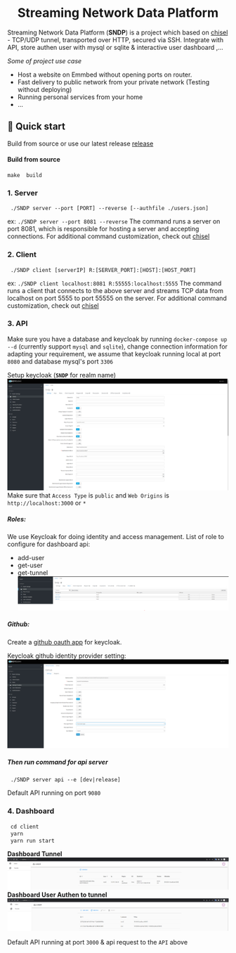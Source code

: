 <h1 align="center">
  Streaming Network Data Platform
</h1>

Streaming Network Data Platform (**SNDP**) is a project which based on [chisel](https://github.com/jpillora/chisel) - TCP/UDP tunnel, transported over HTTP, secured via SSH. Integrate with API, store authen user with mysql or sqlite & interactive user dashboard ,...  

*Some of project use case*
- Host a website on Emmbed without opening ports on router.
- Fast delivery to public network from your private network (Testing without deploying)
- Running personal services from your home
- ...

## 🚀 Quick start
Build from source or use our latest release [release](https://github.com/lthnh15032001/SNDP/releases/tag/)

#### Build from source
```
make  build
```

### **1.  Server**
   ```
    ./SNDP server --port [PORT] --reverse [--authfile ./users.json]
   ```
  ex: `./SNDP server --port 8081 --reverse`
The command runs a server on port 8081, which is responsible for hosting a server and accepting connections. For additional command customization, check out [chisel](https://github.com/jpillora/chisel)

###  **2. Client**
   ```
    ./SNDP client [serverIP] R:[SERVER_PORT]:[HOST]:[HOST_PORT]
   ```
  ex: `./SNDP client localhost:8081 R:55555:localhost:5555`
The command runs a client that connects to the above server and streams TCP data from localhost on port 5555 to port 55555 on the server.  For additional command customization, check out [chisel](https://github.com/jpillora/chisel)


### **3. API**
   Make sure you have a database and keycloak by running `docker-compose up --d` (currently support `mysql` and `sqlite`), change connection information for adapting your requirement, we assume that keycloak running local at port `8080` and database mysql's port `3306` 

Setup keycloak (**`SNDP`** for realm name)
![Alt text](./assets/SNDP_Realm.png)
Make sure that `Access Type` is `public` and `Web Origins` is `http://localhost:3000` or `*`
##### Roles:
We use Keycloak for doing identity and access management.
List of role to configure for dashboard api:
- add-user
- get-user 
- get-tunnel
![Alt text](./assets/SNDP_Keycloak.png)
##### Github:
Create a [github oauth app](https://github.com/settings/developers) for keycloak.

Keycloak github identity provider setting:
![Alt text](./assets/SNDP_githuboauth.png)

##### Then run command for api server

   ```
    ./SNDP server api --e [dev|release]
   ```
   Default API running on port `9080`


###  **4. Dashboard**
   ```
    cd client
    yarn
    yarn run start
   ```
   **Dashboard Tunnel**
   ![Alt text](./assets/SNDP_Tunnel.png)
   **Dashboard User Authen to tunnel**
   ![Alt text](./assets/SNDP_User.png)

   Default API running at port `3000` & api request to the `API` above

